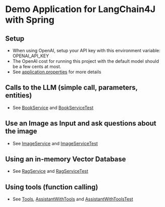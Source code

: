 # Demo Application for LangChain4J with Spring

## Setup
* When using OpenAI, setup your API key with this environment variable: OPENAI_API_KEY
* The OpenAI cost for running this project with the default model should be a few cents at most. 
* See [application.properties](src/main/resources/application.properties) for more details

## Calls to the LLM (simple call, parameters, entities)
* See [BookService](src/main/java/com/spring/book/BookService.java) and [BookServiceTest](src/test/java/com/spring/book/BookServiceTest.java)

## Use an Image as Input and ask questions about the image
* See [ImageService](src/main/java/com/spring/example_02_multimodal/ImageService.java) and [ImageServiceTest](src/test/java/com/spring/example_02_multimodal/ImageServiceTest.java)

## Using an in-memory Vector Database
* See [RagService](src/main/java/com/spring/rag/RagService.java) and [RagServiceTest](src/test/java/com/spring/rag/RagServiceTest.java)

## Using tools (function calling)
* See [Tools](src/main/java/com/spring/tools/Tools.java), [AssistantWithTools](src/main/java/com/spring/tools/AssistantWithTools.java)
and [AssistantWithToolsTest](src/test/java/com/spring/tools/AssistantWithToolsTest.java)
